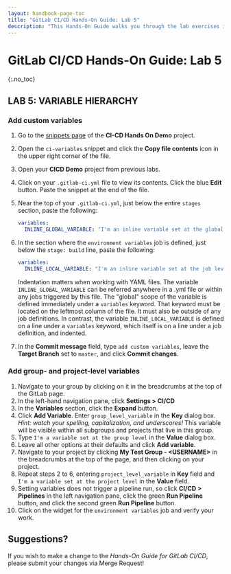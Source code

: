 ```yaml
---
layout: handbook-page-toc
title: "GitLab CI/CD Hands-On Guide: Lab 5"
description: "This Hands-On Guide walks you through the lab exercises in the GitLab CI/CD course."
---
```

# GitLab CI/CD Hands-On Guide: Lab 5
{:.no_toc}

## LAB 5: VARIABLE HIERARCHY

### Add custom variables 

1. Go to the [snippets page](https://ilt.gitlabtraining.cloud/professional-services-classes/gitlab-ci-cd/gitlab-cicd-hands-on-demo/-/snippets) of the **CI-CD Hands On Demo** project.
1. Open the `ci-variables` snippet and click the **Copy file contents** icon in the upper right corner of the file.
1. Open your **CICD Demo** project from previous labs.
1. Click on your `.gitlab-ci.yml` file to view its contents. Click the blue **Edit** button. Paste the snippet at the end of the file.
1. Near the top of your `.gitlab-ci.yml`, just below the entire `stages` section, paste the following:
    ```yml
    variables: 
      INLINE_GLOBAL_VARIABLE: "I'm an inline variable set at the global level of the CI/CD configuration file"
    ```
1. In the section where the `environment variables` job is defined, just below the `stage: build` line, paste the following:
    ```yml
    variables:   
      INLINE_LOCAL_VARIABLE: "I'm an inline variable set at the job level of the CI/CD configuration file"
    ```

    Indentation matters when working with YAML files. The variable `INLINE_GLOBAL_VARIABLE` can be referred anywhere in a .yml file or within any jobs triggered by this file. The "global" scope of the variable is defined immediately under a `variables` keyword. That keyword must be located on the leftmost column of the file. It must also be outside of any job definitions. In contrast, the variable `INLINE_LOCAL_VARIABLE` is defined on a line under a `variables` keyword, which itself is on a line under a job definition, and indented.

1. In the **Commit message** field, type `add custom variables`, leave the **Target Branch** set to `master`, and click **Commit changes**.

### Add group- and project-level variables

1. Navigate to your group by clicking on it in the breadcrumbs at the top of the GitLab page.
1. In the left-hand navigation pane, click **Settings > CI/CD**
1. In the **Variables** section, click the **Expand** button.
1. Click **Add Variable**. Enter `group_level_variable` in the **Key** dialog box. *Hint: watch your spelling, capitalization, and underscores!* This variable will be visible within all subgroups and projects that live in this group.
1. Type `I'm a variable set at the group level` in the **Value** dialog box.
1. Leave all other options at their defaults and click **Add variable**.  
1. Navigate to your project by clicking **My Test Group - \<USERNAME\>** in the breadcrumbs at the top of the page, and then clicking on your project.
1. Repeat steps 2 to 6, entering `project_level_variable` in **Key** field and `I'm a variable set at the project level` in the **Value** field. 
1. Setting variables does not trigger a pipeline run, so click **CI/CD > Pipelines** in the left navigation pane, click the green **Run Pipeline** button, and click the second green **Run Pipeline** button.
1. Click on the widget for the `environment variables` job and verify your work.

## Suggestions?

If you wish to make a change to the *Hands-On Guide for GitLab CI/CD*, please submit your changes via Merge Request!
